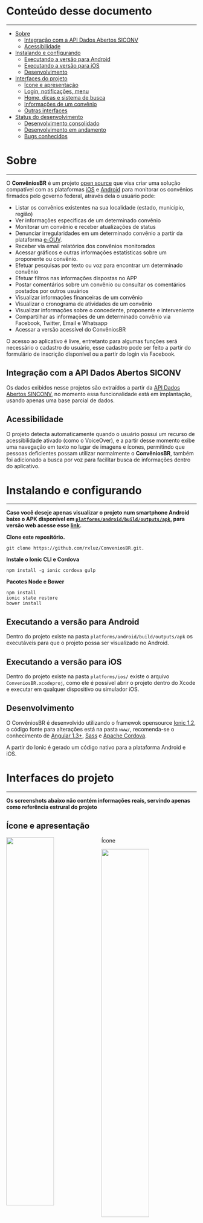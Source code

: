 # Conteúdo desse documento
--------
* [Sobre](https://github.com/rxluz/ConveniosBR#sobre)
	* [Integração com a API Dados Abertos SICONV](https://github.com/rxluz/ConveniosBR#integração-com-a-api-dados-abertos-siconv)
	* [Acessibilidade](https://github.com/rxluz/ConveniosBR#acessibilidade)
* [Instalando e configurando](https://github.com/rxluz/ConveniosBR#instalando-e-configurando)
	* [Executando a versão para Android](https://github.com/rxluz/ConveniosBR#executando-a-versão-para-android)
	* [Executando a versão para iOS](https://github.com/rxluz/ConveniosBR#executando-a-versão-para-ios)
	* [Desenvolvimento](https://github.com/rxluz/ConveniosBR#desenvolvimento)
* [Interfaces do projeto](https://github.com/rxluz/ConveniosBR#interfaces-do-projeto)
	* [Ícone e apresentação](https://github.com/rxluz/ConveniosBR#Ícone-e-apresentação)
	* [Login, notificações, menu](https://github.com/rxluz/ConveniosBR#login-notificações-menu)
	* [Home, dicas e sistema de busca](https://github.com/rxluz/ConveniosBR#home-dicas-e-sistema-de-busca)
	* [Informações de um convênio](https://github.com/rxluz/ConveniosBR#informações-de-um-convênio)
	* [Outras interfaces](https://github.com/rxluz/ConveniosBR#outras-interfaces)
* [Status do desenvolvimento](https://github.com/rxluz/ConveniosBR#desenvolvimento-consolidado)
	* [Desenvolvimento consolidado](https://github.com/rxluz/ConveniosBR#desenvolvimento-consolidado)
	* [Desenvolvimento em andamento](https://github.com/rxluz/ConveniosBR#desenvolvimento-em-andamento)
	* [Bugs conhecidos](https://github.com/rxluz/ConveniosBR#bugs-conhecidos)

# Sobre
--------

O **ConvêniosBR** é um projeto [open source](https://github.com/rxluz/ConveniosBR/blob/master/LICENSE.md) que visa criar uma solução compatível com as plataformas [iOS](https://github.com/rxluz/ConveniosBR/tree/master/platforms/ios) e [Android](https://github.com/rxluz/ConveniosBR/tree/master/platforms/android/build/outputs/apk) para monitorar os convênios firmados pelo governo federal, através dela o usuário pode:

 * Listar os convênios existentes na sua localidade (estado, municipio, região)
 * Ver informações especificas de um determinado convênio
 * Monitorar um convênio e receber atualizações de status
 * Denunciar irregularidades em um determinado convênio a partir da plataforma [e-OUV](https://sistema.ouvidorias.gov.br/publico/Manifestacao/RegistrarManifestacao.aspx).
 * Receber via email relatórios dos convênios monitorados
 * Acessar gráficos e outras informações estatísticas sobre um proponente ou convênio.
 * Efetuar pesquisas por texto ou voz para encontrar um determinado convênio
 * Efetuar filtros nas informações dispostas no APP
 * Postar comentários sobre um convênio ou consultar os comentários postados por outros usuários
 * Visualizar informações financeiras de um convênio
 * Visualizar o cronograma de atividades de um convênio
 * Visualizar informações sobre o concedente, proponente e interveniente
 * Compartilhar as informações de um determinado convênio via Facebook, Twitter, Email e Whatsapp
 * Acessar a versão acessível do ConvêniosBR

O acesso ao aplicativo é livre, entretanto para algumas funções será necessário o cadastro do usuário, esse cadastro pode ser feito a partir do formulário de inscrição disponível ou a partir do login via Facebook.

## Integração com a API Dados Abertos SICONV

Os dados exibidos nesse projetos são extraídos a partir da [API Dados Abertos SINCONV](http://api.convenios.gov.br/siconv/doc/), no momento essa funcionalidade está em implantação, usando apenas uma base parcial de dados.

## Acessibilidade
O projeto detecta automaticamente quando o usuário possui um recurso de acessibilidade ativado (como o VoiceOver), e a partir desse momento exibe uma navegação em texto no lugar de imagens e ícones, permitindo que pessoas deficientes possam utilizar normalmente o **ConvêniosBR**, também foi adicionado a busca por voz para facilitar busca de informações dentro do aplicativo.


# Instalando e configurando
--------------------------

**Caso você deseje apenas visualizar o projeto num smartphone Android baixe o APK disponível em [`platforms/android/build/outputs/apk`](https://github.com/rxluz/ConveniosBR/tree/master/platforms/android/build/outputs/apk), para versão web acesse esse [link](http://api.appock.co/convenios.br/www).**

**Clone este repositório.**

    git clone https://github.com/rxluz/ConveniosBR.git.


**Instale o Ionic CLI e Cordova**

    npm install -g ionic cordova gulp

**Pacotes Node e Bower**

	npm install
	ionic state restore
	bower install

## Executando a versão para Android

Dentro do projeto existe na pasta  `platforms/android/build/outputs/apk` os executáveis para que o projeto possa ser visualizado no Android.


## Executando a versão para iOS

Dentro do projeto existe na pasta  `platforms/ios/` existe o arquivo `ConveniosBR.xcodeproj`, como ele é possível abrir o projeto dentro do Xcode e executar em qualquer dispositivo ou simulador iOS.

## Desenvolvimento

O ConvêniosBR é desenvolvido utilizando o framewok opensource [Ionic 1.2](http://ionicframework.com/), o código fonte para alterações está na pasta `www/`, recomenda-se o conhecimento de [Angular 1.3+](https://angularjs.org/), [Sass](http://sass-lang.com/) e [Apache Cordova](https://cordova.apache.org/).

A partir do Ionic é gerado um código nativo para a plataforma Android e iOS.


# Interfaces do projeto
-------------------------------------
**Os screenshots abaixo não contém informações reais, servindo apenas como referência estrural do projeto**

## Ícone e apresentação
<img src="https://raw.githubusercontent.com/rxluz/ConveniosBR/master/thumbs/thumb_IMG_2662_1024.jpg" style="float: left !important;" width=50%></img>
Ícone

<img src="https://raw.githubusercontent.com/rxluz/ConveniosBR/master/thumbs/thumb_IMG_2663_1024.jpg" style="float: right !important;" width=50%></img>
Splash screen

<img src="https://raw.githubusercontent.com/rxluz/ConveniosBR/master/thumbs/thumb_IMG_2664_1024.jpg" style="float: right !important;" width=50%></img>
Apresentação 1 (onboarding)

<img src="https://raw.githubusercontent.com/rxluz/ConveniosBR/master/thumbs/thumb_IMG_2665_1024.jpg" style="float: right !important;" width=50%></img>
Apresentação 2 (onboarding)

<img src="https://raw.githubusercontent.com/rxluz/ConveniosBR/master/thumbs/thumb_IMG_2666_1024.jpg" style="float: right !important;" width=50%></img>
Apresentação 3 (onboarding)

## Login, notificações, menu

<img src="https://raw.githubusercontent.com/rxluz/ConveniosBR/master/thumbs/thumb_IMG_2667_1024.jpg" style="float: right !important;" width=50%></img>
Identificação (Login)


<img src="https://raw.githubusercontent.com/rxluz/ConveniosBR/master/thumbs/thumb_IMG_2669_1024.jpg" style="float: right !important;" width=50%></img>
Inscrição

<img src="https://raw.githubusercontent.com/rxluz/ConveniosBR/master/thumbs/thumb_IMG_2671_1024.jpg" style="float: right !important;" width=50%></img>
Sistema de notificações

<img src="https://raw.githubusercontent.com/rxluz/ConveniosBR/master/thumbs/thumb_IMG_2678_1024.jpg" style="float: right !important;" width=50%></img>
Menu de opções rápidas

<img src="https://raw.githubusercontent.com/rxluz/ConveniosBR/master/thumbs/thumb_IMG_2670_1024.jpg" style="float: right !important;" width=50%></img>
Menu deslogado

<img src="https://raw.githubusercontent.com/rxluz/ConveniosBR/master/thumbs/thumb_IMG_2672_1024.jpg" style="float: right !important;" width=50%></img>
Menu logado

<img src="https://raw.githubusercontent.com/rxluz/ConveniosBR/master/thumbs/thumb_IMG_2673_1024.jpg" style="float: right !important;" width=50%></img>
Opções do usuário

<img src="https://raw.githubusercontent.com/rxluz/ConveniosBR/master/thumbs/thumb_IMG_2674_1024.jpg" style="float: right !important;" width=50%></img>
Editar perfil

<img src="https://raw.githubusercontent.com/rxluz/ConveniosBR/master/thumbs/thumb_IMG_2675_1024.jpg" style="float: right !important;" width=50%></img>
Alterar senha

<img src="https://raw.githubusercontent.com/rxluz/ConveniosBR/master/thumbs/thumb_IMG_2676_1024.jpg" style="float: right !important;" width=50%></img>
Cancelar conta

## Home, dicas e sistema de busca
<img src="https://raw.githubusercontent.com/rxluz/ConveniosBR/master/thumbs/thumb_IMG_2677_1024.jpg" style="float: right !important;" width=50%></img>
Tela principal (home)

<img src="https://raw.githubusercontent.com/rxluz/ConveniosBR/master/thumbs/thumb_IMG_2697_1024.jpg" style="float: right !important;" width=50%></img>
Sistema de dicas

<img src="https://raw.githubusercontent.com/rxluz/ConveniosBR/master/thumbs/thumb_IMG_2679_1024.jpg" style="float: right !important;" width=50%></img>
Formulário de busca

<img src="https://raw.githubusercontent.com/rxluz/ConveniosBR/master/thumbs/thumb_IMG_2680_1024.jpg" style="float: right !important;" width=50%></img>
Busca por voz

<img src="https://raw.githubusercontent.com/rxluz/ConveniosBR/master/thumbs/thumb_IMG_2681_1024.jpg" style="float: right !important;" width=50%></img>
Resultados da busca

## Informações de um convênio
<img src="https://raw.githubusercontent.com/rxluz/ConveniosBR/master/thumbs/thumb_IMG_2683_1024.jpg" style="float: right !important;" width=50%></img>
Visualização inicial do convênio e gráfico de cronograma de gastos

<img src="https://raw.githubusercontent.com/rxluz/ConveniosBR/master/thumbs/thumb_IMG_2686_1024.jpg" style="float: right !important;" width=50%></img>
Gráfico convênios desse proponente

<img src="https://raw.githubusercontent.com/rxluz/ConveniosBR/master/thumbs/thumb_IMG_2684_1024.jpg" style="float: right !important;" width=50%></img>
Abas de concedente, proponente e interveniente e justificativa do convênio

<img src="https://raw.githubusercontent.com/rxluz/ConveniosBR/master/thumbs/thumb_IMG_2685_1024.jpg" style="float: right !important;" width=50%></img>
Principais comentários para um convênio

<img src="https://raw.githubusercontent.com/rxluz/ConveniosBR/master/thumbs/thumb_IMG_2687_1024.jpg" style="float: right !important;" width=50%></img>
Opção para denunciar um convênio

<img src="https://raw.githubusercontent.com/rxluz/ConveniosBR/master/thumbs/thumb_IMG_2688_1024.jpg" style="float: right !important;" width=50%></img>
Informações financeiras de um convênio (inicio)

<img src="https://raw.githubusercontent.com/rxluz/ConveniosBR/master/thumbs/thumb_IMG_2689_1024.jpg" style="float: right !important;" width=50%></img>
Informações financeiras de um convênio (fim)

<img src="https://raw.githubusercontent.com/rxluz/ConveniosBR/master/thumbs/thumb_IMG_2690_1024.jpg" style="float: right !important;" width=50%></img>
Cronograma de atividades de um convênio

<img src="https://raw.githubusercontent.com/rxluz/ConveniosBR/master/thumbs/thumb_IMG_2699_1024.jpg" style="float: right !important;" width=50%></img>
Lista de todos os comentários de um convênio

<img src="https://raw.githubusercontent.com/rxluz/ConveniosBR/master/thumbs/thumb_IMG_2691_1024.jpg" style="float: right !important;" width=50%></img>
Marcar um comentário como impróprio

<img src="https://raw.githubusercontent.com/rxluz/ConveniosBR/master/thumbs/thumb_IMG_2692_1024.jpg" style="float: right !important;" width=50%></img>
Compartilhar as informações do convênio


## Outras interfaces
<img src="https://raw.githubusercontent.com/rxluz/ConveniosBR/master/thumbs/thumb_IMG_2693_1024.jpg" style="float: right !important;" width=50%></img>
Envio de feedback e solicitação de suporte

<img src="https://raw.githubusercontent.com/rxluz/ConveniosBR/master/thumbs/thumb_IMG_2694_1024.jpg" style="float: right !important;" width=50%></img>
Sobre o ConvêniosBR (inicio)

<img src="https://raw.githubusercontent.com/rxluz/ConveniosBR/master/thumbs/thumb_IMG_2695_1024.jpg" style="float: right !important;" width=50%></img>
Sobre o ConvêniosBR (fim)


<img src="https://raw.githubusercontent.com/rxluz/ConveniosBR/master/thumbs/thumb_IMG_2696_1024.jpg" style="float: right !important;" width=50%></img>
Colaboradores do ConvêniosBR




# Status do desenvolvimento
----------------------------------------------------------
## Desenvolvimento consolidado
Os seguintes itens já tiveram o seu desenvolvimento concluído:
<table>
  <tr>
    <td>id</td>
    <td>nome</td>
    <td>prioridade</td>
  </tr>
  <tr>
    <td>1</td>
    <td>Identificação via email e senha</td>
    <td>Alta</td>
  </tr>
 <tr>
    <td>2</td>
    <td>Identificação via facebook</td>
    <td>Média</td>
  </tr>
 <tr>
    <td>3</td>
    <td>Formulário de inscrição integrado ao Facebook</td>
    <td>Alto</td>
  </tr>
 <tr>
    <td>4</td>
    <td>Alterar minha senha</td>
    <td>Alto</td>
  </tr>
 <tr>
    <td>5</td>
    <td>Sair</td>
    <td>Alto</td>
  </tr>
 <tr>
    <td>6</td>
    <td>Notificações internas (toast)</td>
    <td>Alto</td>
  </tr>
   <tr>
    <td>7</td>
    <td>Interfaces bem-vindo (onboarding)</td>
    <td>Média</td>
  </tr>
   <tr>
    <td>8</td>
    <td>Lista de convênios próximo (home)</td>
    <td>Alto</td>
  </tr>
  <tr>
    <td>9</td>
    <td>Lista de convênios monitorados</td>
    <td>Alto</td>
  </tr>
  <tr>
    <td>11</td>
    <td>Sistema de dicas (tips)</td>
    <td>Média</td>
  </tr>
  <tr>
    <td>12</td>
    <td>Busca por voz</td>
    <td>Média</td>
  </tr>
  <tr>
    <td>13</td>
    <td>Menu</td>
    <td>Alta</td>
  </tr>
  <tr>
    <td>14</td>
    <td>Informações gerais do convênio</td>
    <td>Alta</td>
  </tr>
  <tr>
    <td>15</td>
    <td>Gráfico Cronograma de Gastos</td>
    <td>Média</td>
  </tr>
  <tr>
    <td>15</td>
    <td>Gráfico Convênios do Proponente por ano</td>
    <td>Média</td>
  </tr>
  <tr>
    <td>16</td>
    <td>Informações financeiras do convênio</td>
    <td>Média</td>
  </tr>
  <tr>
    <td>17</td>
    <td>Cronograma do convênio</td>
    <td>Média</td>
  </tr>
  <tr>
    <td>18</td>
    <td>Compartilhar o convênio no Facebook, Twitter, Whatsapp e Email</td>
    <td>Média</td>
  </tr>
 <tr>
    <td>19</td>
    <td>Visualizar os comentários</td>
    <td>Alta</td>
  </tr>
 <tr>
    <td>20</td>
    <td>Feedback e suporte</td>
    <td>Alta</td>
  </tr>
 <tr>
    <td>20</td>
    <td>Sobre o ConvêniosBR</td>
    <td>Baixa</td>
  </tr>
 <tr>
    <td>20</td>
    <td>Lista de colaboradores</td>
    <td>Baixa</td>
  </tr>
</table>



## Desenvolvimento em andamento

<table>
  <tr>
    <td>id</td>
    <td>nome</td>
    <td>prioridade</td>
  </tr>
  <tr>
    <td>21</td>
    <td>Consolidação da identidade visual, padronização de cores e estilos das interfaces</td>
    <td>Média</td>
  </tr>
  <tr>
    <td>22</td>
    <td>Integração com a API Dados Abertos Sinconv</td>
    <td>Alta</td>
  </tr>
  <tr>
    <td>23</td>
    <td>Algoritmo da Busca</td>
    <td>Alta</td>
  </tr>
  <tr>
    <td>24</td>
    <td>Filtrar resultados</td>
    <td>Alta</td>
  </tr>
  <tr>
    <td>25</td>
    <td>Consolidação da acessibilidade em todas as interfaces</td>
    <td>Alta</td>
  </tr>
  <tr>
    <td>26</td>
    <td>Envio do email de monitoramento para usuários inscritos</td>
    <td>Alta</td>
  </tr>
  <tr>
    <td>26</td>
    <td>Gerenciar comentários (adicionar, gostar, denunciar, excluir)</td>
    <td>Alta</td>
  </tr>
  <tr>
    <td>27</td>
    <td>API para o banco de dados de informações especificas</td>
    <td>Alta</td>
  </tr>
  <tr>
    <td>27</td>
    <td>API para o banco de dados de informações especificas</td>
    <td>Alta</td>
  </tr>
  <tr>
    <td>28</td>
    <td>Vídeo de divulgação do projeto</td>
    <td>Média</td>
  </tr>
  <tr>
    <td>29</td>
    <td>Redes sociais</td>
    <td>Média</td>
  </tr>
</table>


## Bugs conhecidos

<table>
  <tr>
    <td>id</td>
    <td>nome</td>
    <td>prioridade</td>
  </tr>
  <tr>
    <td>1</td>
    <td>Ao clicar em um botão o botão pode ficar invisível</td>
    <td>Alta</td>
  </tr>
  <tr>
    <td>2</td>
    <td>O teclado não é exibido quando a busca é exibida ou permanece ligado apos a busca ser finalizada</td>
    <td>Alta</td>
  </tr>
  <tr>
    <td>3</td>
    <td>O menu de opções rápidas aparece em interfaces internas</td>
    <td>Média</td>
  </tr>
  <tr>
    <td>3</td>
    <td>Ao clicar em um convênio as vezes o mesmo não é carregado</td>
    <td>Alta</td>
  </tr>
  <tr>
    <td>4</td>
    <td>Os gráficos não são exibidos quando se aciona um segundo convênio (é necessário fechar o aplicativo e abrir novamente)</td>
    <td>Alta</td>
  </tr>
  <tr>
    <td>4</td>
    <td>O titulo de algumas interfaces aparece descentralizado</td>
    <td>Média</td>
  </tr>

  <tr>
    <td>5</td>
    <td>As opções de login e inscreva-se aparecem na tela de apresentação mesmo que o usuário esteja logado</td>
    <td>Alta</td>
  </tr>
  <tr>
    <td>6</td>
    <td>Ao clicar em compartilhar a tela de compartilhamento as vezes aparece duplicada</td>
    <td>Alta</td>
  </tr>
  <tr>
    <td>7</td>
    <td>O botão curtir aparece ativado para todos os comentários</td>
    <td>Alta</td>
  </tr>
  <tr>
    <td>8</td>
    <td>A opção fechar informações sobre status da acessibilidade não funciona corretamente</td>
    <td>Média</td>
  </tr>
 </table>
